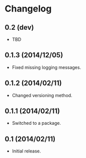 Changelog
=========

0.2 (dev)
---------

- TBD

0.1.3 (2014/12/05)
------------------

- Fixed missing logging messages.

0.1.2 (2014/02/11)
------------------

 - Changed versioning method.

0.1.1 (2014/02/11)
------------------

 - Switched to a package.

0.1 (2014/02/11)
----------------

 - Initial release.
